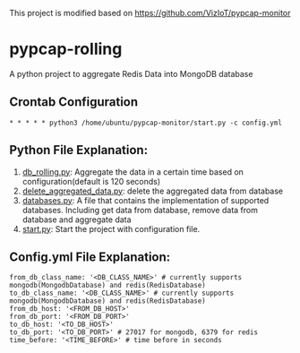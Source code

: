 This project is modified based on https://github.com/VizIoT/pypcap-monitor

# pypcap-rolling
A python project to aggregate Redis Data into MongoDB database

## Crontab Configuration
```
* * * * * python3 /home/ubuntu/pypcap-monitor/start.py -c config.yml
```

## Python File Explanation:
1. [db_rolling.py](./db_rolling.py): Aggregate the data in a certain time based on configuration(default is 120 seconds)
2. [delete_aggregated_data.py](./delete_aggregated_data.py): delete the aggregated data from database
3. [databases.py](./databases.py): A file that contains the implementation of supported databases. Including get data from database, remove data from database and aggregate data
4. [start.py](./start.py): Start the project with configuration file.

## Config.yml File Explanation:
```
from_db_class_name: '<DB_CLASS_NAME>' # currently supports mongodb(MongodbDatabase) and redis(RedisDatabase)
to_db_class_name: '<DB_CLASS_NAME>' # currently supports mongodb(MongodbDatabase) and redis(RedisDatabase)
from_db_host: '<FROM_DB_HOST>'
from_db_port: '<FROM_DB_PORT>'
to_db_host: '<TO_DB_HOST>'
to_db_port: '<TO_DB_PORT>' # 27017 for mongodb, 6379 for redis
time_before: '<TIME_BEFORE>' # time before in seconds
```

